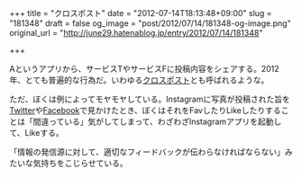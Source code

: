 +++
title = "クロスポスト"
date = "2012-07-14T18:13:48+09:00"
slug = "181348"
draft = false
og_image = "post/2012/07/14/181348-og-image.png"
original_url = "http://june29.hatenablog.jp/entry/2012/07/14/181348"

+++

<p>Aというアプリから、サービスTやサービスFに投稿内容をシェアする。2012年、とても普遍的な行為だ。いわゆる<a class="keyword" href="http://d.hatena.ne.jp/keyword/%A5%AF%A5%ED%A5%B9%A5%DD%A5%B9%A5%C8">クロスポスト</a>とも呼ばれるような。</p>
<p>ただ、ぼくは例によってモヤモヤしている。Instagramに写真が投稿された旨を<a class="keyword" href="http://d.hatena.ne.jp/keyword/Twitter">Twitter</a>や<a class="keyword" href="http://d.hatena.ne.jp/keyword/Facebook">Facebook</a>で見かけたとき、ぼくはそれをFavしたりLikeしたりすることは「間違っている」気がしてしまって、わざわざInstagramアプリを起動して、Likeする。</p>
<p>「情報の発信源に対して、適切なフィードバックが伝わらなければならない」みたいな気持ちをこじらせている。</p>